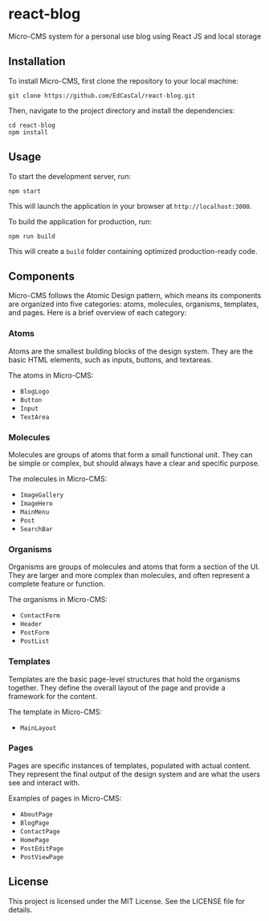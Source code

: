 # react-blog

Micro-CMS system for a personal use blog using React JS and local storage
## Installation

To install Micro-CMS, first clone the repository to your local machine:

```
git clone https://github.com/EdCasCal/react-blog.git
```

Then, navigate to the project directory and install the dependencies:

```
cd react-blog
npm install
```

## Usage

To start the development server, run:

```
npm start
```

This will launch the application in your browser at `http://localhost:3000`.

To build the application for production, run:

```
npm run build
```

This will create a `build` folder containing optimized production-ready code.

## Components

Micro-CMS follows the Atomic Design pattern, which means its components are organized into five categories: atoms, molecules, organisms, templates, and pages. Here is a brief overview of each category:

### Atoms

Atoms are the smallest building blocks of the design system. They are the basic HTML elements, such as inputs, buttons, and textareas.

The atoms in Micro-CMS:
- `BlogLogo`
- `Button`
- `Input`
- `TextArea`

### Molecules

Molecules are groups of atoms that form a small functional unit. They can be simple or complex, but should always have a clear and specific purpose.

The molecules in Micro-CMS:
- `ImageGallery`
- `ImageHero`
- `MainMenu`
- `Post`
- `SearchBar`

### Organisms

Organisms are groups of molecules and atoms that form a section of the UI. They are larger and more complex than molecules, and often represent a complete feature or function.

The organisms in Micro-CMS:
- `ContactForm`
- `Header`
- `PostForm`
- `PostList`

### Templates

Templates are the basic page-level structures that hold the organisms together. They define the overall layout of the page and provide a framework for the content.

The template in Micro-CMS:
- `MainLayout`

### Pages

Pages are specific instances of templates, populated with actual content. They represent the final output of the design system and are what the users see and interact with.

Examples of pages in Micro-CMS:
- `AboutPage`
- `BlogPage`
- `ContactPage`
- `HomePage`
- `PostEditPage`
- `PostViewPage`

## License

This project is licensed under the MIT License. See the LICENSE file for details.
